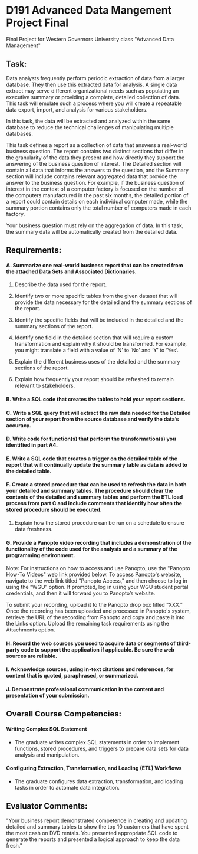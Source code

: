 # D191 Advanced Data Mangement Project Final
Final Project for Western Governors University class "Advanced Data Management"

## Task:

Data analysts frequently perform periodic extraction of data from a larger database. They then use this extracted data for analysis. A single data extract may serve different organizational needs such as populating an executive summary or providing a complete, detailed collection of data. This task will emulate such a process where you will create a repeatable data export, import, and analysis for various stakeholders.

In this task, the data will be extracted and analyzed within the same database to reduce the technical challenges of manipulating multiple databases.

This task defines a report as a collection of data that answers a real-world business question. The report contains two distinct sections that differ in the granularity of the data they present and how directly they support the answering of the business question of interest. The Detailed section will contain all data that informs the answers to the question, and the Summary section will include contains relevant aggregated data that provide the answer to the business question. For example, if the business question of interest in the context of a computer factory is focused on the number of the computers manufactured in the past six months, the detailed portion of a report could contain details on each individual computer made, while the summary portion contains only the total number of computers made in each factory.

Your business question must rely on the aggregation of data. In this task, the summary data will be automatically created from the detailed data.

## Requirements:

#### A.   Summarize one real-world business report that can be created from the attached Data Sets and Associated Dictionaries. 

1.  Describe the data used for the report.

2.  Identify two or more specific tables from the given dataset that will provide the data necessary for the detailed and the summary sections of the report.

3.  Identify the specific fields that will be included in the detailed and the summary sections of the report. 

4.  Identify one field in the detailed section that will require a custom transformation and explain why it should be transformed. For example, you might translate a field with a value of ‘N’ to ‘No’ and ‘Y’ to ‘Yes’.

5.  Explain the different business uses of the detailed and the summary sections of the report.

6.  Explain how frequently your report should be refreshed to remain relevant to stakeholders.

#### B.   Write a SQL code that creates the tables to hold your report sections. 

#### C.   Write a SQL query that will extract the raw data needed for the Detailed section of your report from the source database and verify the data’s accuracy.

#### D.   Write code for function(s) that perform the transformation(s) you identified in part A4.

#### E.   Write a SQL code that creates a trigger on the detailed table of the report that will continually update the summary table as data is added to the detailed table.

#### F.   Create a stored procedure that can be used to refresh the data in both your detailed and summary tables. The procedure should clear the contents of the detailed and summary tables and perform the ETL load process from part C and include comments that identify how often the stored procedure should be executed.

1.  Explain how the stored procedure can be run on a schedule to ensure data freshness.

#### G.   Provide a Panopto video recording that includes a demonstration of the functionality of the code used for the analysis and a summary of the programming environment. 

Note: For instructions on how to access and use Panopto, use the "Panopto How-To Videos" web link provided below. To access Panopto's website, navigate to the web link titled "Panopto Access," and then choose to log in using the “WGU” option. If prompted, log in using your WGU student portal credentials, and then it will forward you to Panopto’s website.

To submit your recording, upload it to the Panopto drop box titled “XXX.” Once the recording has been uploaded and processed in Panopto's system, retrieve the URL of the recording from Panopto and copy and paste it into the Links option. Upload the remaining task requirements using the Attachments option.

#### H.   Record the web sources you used to acquire data or segments of third-party code to support the application if applicable. Be sure the web sources are reliable.

#### I.   Acknowledge sources, using in-text citations and references, for content that is quoted, paraphrased, or summarized.

#### J.   Demonstrate professional communication in the content and presentation of your submission.

## Overall Course Competencies:

#### Writing Complex SQL Statement

* The graduate writes complex SQL statements in order to implement functions, stored procedures, and triggers to prepare data sets for data analysis and manipulation.

#### Configuring Extraction, Transformation, and Loading (ETL) Workflows

* The graduate configures data extraction, transformation, and loading tasks in order to automate data integration.

## Evaluator Comments:

"Your business report demonstrated competence in creating and updating detailed and summary tables to show the top 10 customers that have spent the most cash on DVD rentals. You presented appropriate SQL code to generate the reports and presented a logical approach to keep the data fresh."

